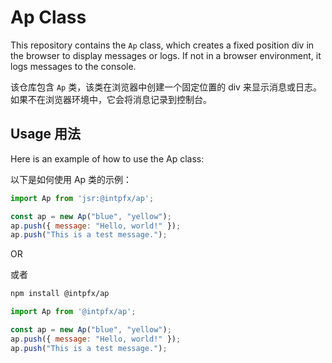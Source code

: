 # Ap Class

This repository contains the `Ap` class, which creates a fixed position div in the browser to display messages or logs. If not in a browser environment, it logs messages to the console.

该仓库包含 `Ap` 类，该类在浏览器中创建一个固定位置的 div 来显示消息或日志。如果不在浏览器环境中，它会将消息记录到控制台。

## Usage 用法
Here is an example of how to use the Ap class:

以下是如何使用 Ap 类的示例：
  
```javascript
import Ap from 'jsr:@intpfx/ap';

const ap = new Ap("blue", "yellow");
ap.push({ message: "Hello, world!" });
ap.push("This is a test message.");
```

OR

或者

```bash
npm install @intpfx/ap
```

```javascript
import Ap from '@intpfx/ap';

const ap = new Ap("blue", "yellow");
ap.push({ message: "Hello, world!" });
ap.push("This is a test message.");
```